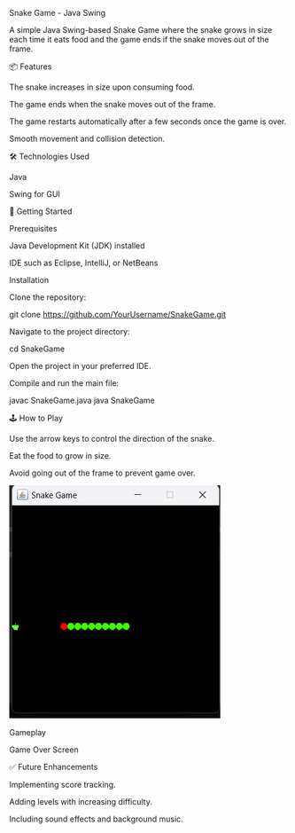 Snake Game - Java Swing

A simple Java Swing-based Snake Game where the snake grows in size each time it eats food and the game ends if the snake moves out of the frame.

📦 Features

The snake increases in size upon consuming food.

The game ends when the snake moves out of the frame.

The game restarts automatically after a few seconds once the game is over.

Smooth movement and collision detection.

🛠️ Technologies Used

Java

Swing for GUI

🚀 Getting Started

Prerequisites

Java Development Kit (JDK) installed

IDE such as Eclipse, IntelliJ, or NetBeans

Installation

Clone the repository:

git clone https://github.com/YourUsername/SnakeGame.git

Navigate to the project directory:

cd SnakeGame

Open the project in your preferred IDE.

Compile and run the main file:

javac SnakeGame.java
java SnakeGame

🕹️ How to Play

Use the arrow keys to control the direction of the snake.

Eat the food to grow in size.

Avoid going out of the frame to prevent game over.

![image alt](https://github.com/sharada-patil1508/Snake_Game/blob/eeda5dde5da016f662e6c8560e4903148d7d9f5a/Screenshot%20(185).png)

Gameplay



Game Over Screen



✅ Future Enhancements

Implementing score tracking.

Adding levels with increasing difficulty.

Including sound effects and background music.
